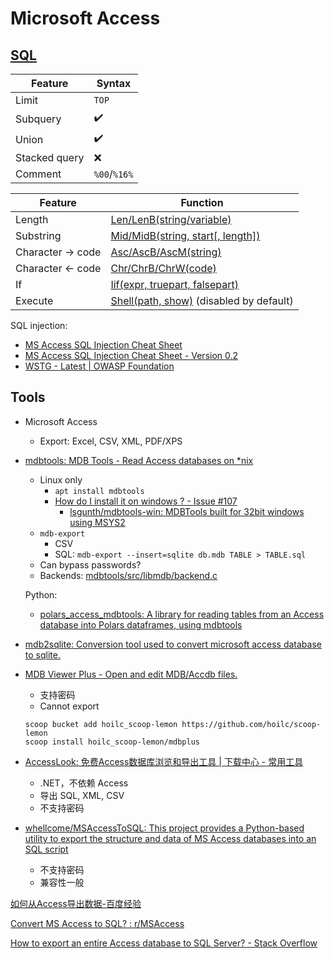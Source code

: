# Microsoft Access
## [SQL](https://learn.microsoft.com/en-us/office/client-developer/access/desktop-database-reference/microsoft-access-sql-reference)
Feature | Syntax
--- | ---
Limit | `TOP`
Subquery | ✔️
Union | ✔️
Stacked query | ❌
Comment | `%00`/`%16%`

Feature | Function
--- | ---
Length | [Len/LenB(string/variable)](https://support.microsoft.com/en-us/office/len-function-8282adcf-4e26-4ebd-87ed-73af04b0cf36)
Substring | [Mid/MidB(string, start[, length])](https://support.microsoft.com/en-us/office/mid-function-427e6895-822c-44ee-b34a-564a28f2532c)
Character → code | [Asc/AscB/AscM(string)](https://learn.microsoft.com/en-us/office/vba/language/reference/user-interface-help/asc-function)
Character ← code | [Chr/ChrB/ChrW(code)](https://support.microsoft.com/en-us/office/chr-function-94e7d144-8ba7-4082-8519-e5dd1b451b85)
If | [Iif(expr, truepart, falsepart)](https://support.microsoft.com/en-us/office/iif-function-32436ecf-c629-48a3-9900-647539c764e3)
Execute | [Shell(path, show)](https://support.microsoft.com/en-us/office/shell-function-ff2e4b1b-712d-4e34-aea6-6832eadd3c63) (disabled by default)

SQL injection:
- [MS Access SQL Injection Cheat Sheet](https://slaxcore.tistory.com/entry/MS-Access-SQL-Injection-Cheat-Sheet)
- [MS Access SQL Injection Cheat Sheet - Version 0.2](http://nibblesec.org/files/MSAccessSQLi/MSAccessSQLi.html)
- [WSTG - Latest | OWASP Foundation](https://owasp.org/www-project-web-security-testing-guide/latest/4-Web_Application_Security_Testing/07-Input_Validation_Testing/05.5-Testing_for_MS_Access)

## Tools
- Microsoft Access
  - Export: Excel, CSV, XML, PDF/XPS

- [mdbtools: MDB Tools - Read Access databases on \*nix](https://github.com/mdbtools/mdbtools)
  - Linux only
    - `apt install mdbtools`
    - [How do I install it on windows ? - Issue #107](https://github.com/mdbtools/mdbtools/issues/107)
      - [lsgunth/mdbtools-win: MDBTools built for 32bit windows using MSYS2](https://github.com/lsgunth/mdbtools-win)
  - `mdb-export`
    - CSV
    - SQL: `mdb-export --insert=sqlite db.mdb TABLE > TABLE.sql`
  - Can bypass passwords?
  - Backends: [mdbtools/src/libmdb/backend.c](https://github.com/mdbtools/mdbtools/blob/c6486ce68c9dee2663eeed3148d549515da69258/src/libmdb/backend.c#L148-L155)

  Python:
  - [polars\_access\_mdbtools: A library for reading tables from an Access database into Polars dataframes, using mdbtools](https://github.com/DeflateAwning/polars_access_mdbtools)

- [mdb2sqlite: Conversion tool used to convert microsoft access database to sqlite.](https://github.com/arturasn/mdb2sqlite)

- [MDB Viewer Plus - Open and edit MDB/Accdb files.](http://www.alexnolan.net/software/mdb_viewer_plus.htm)
  - 支持密码
  - Cannot export
  
  ```pwsh
  scoop bucket add hoilc_scoop-lemon https://github.com/hoilc/scoop-lemon
  scoop install hoilc_scoop-lemon/mdbplus
  ```

- [AccessLook: 免费Access数据库浏览和导出工具 | 下载中心 - 常用工具](http://www.webxml.com.cn/d/38644F4748762B4C7461593D.aspx)
  - .NET，不依赖 Access
  - 导出 SQL, XML, CSV
  - 不支持密码

- [whellcome/MSAccessToSQL: This project provides a Python-based utility to export the structure and data of MS Access databases into an SQL script](https://github.com/whellcome/MSAccessToSQL)
  - 不支持密码
  - 兼容性一般

[如何从Access导出数据-百度经验](https://jingyan.baidu.com/article/c275f6baf5d91fa23d7567ea.html)

[Convert MS Access to SQL? : r/MSAccess](https://www.reddit.com/r/MSAccess/comments/ldfhg6/convert_ms_access_to_sql/)

[How to export an entire Access database to SQL Server? - Stack Overflow](https://stackoverflow.com/questions/1307512/how-to-export-an-entire-access-database-to-sql-server)
